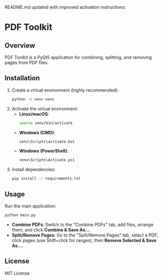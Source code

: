 README.md updated with improved activation instructions:

# PDF Toolkit

## Overview
PDF Toolkit is a PyQt5 application for combining, splitting, and removing pages from PDF files.

## Installation
1. Create a virtual environment (highly recommended):
   ```bash
   python -m venv venv
   ```
2. Activate the virtual environment:
   - **Linux/macOS**:
     ```bash
     source venv/bin/activate
     ```
   - **Windows (CMD)**:
     ```cmd
     venv\Scripts\activate.bat
     ```
   - **Windows (PowerShell)**:
     ```powershell
     venv\Scripts\Activate.ps1
     ```
3. Install dependencies:
   ```bash
   pip install -r requirements.txt
   ```

## Usage
Run the main application:
```bash
python main.py
```

- **Combine PDFs**: Switch to the "Combine PDFs" tab, add files, arrange them, and click **Combine & Save As…**.
- **Split/Remove Pages**: Go to the "Split/Remove Pages" tab, select a PDF, click pages (use Shift+click for ranges), then **Remove Selected & Save As…**.

## License
MIT License
